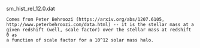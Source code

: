 sm_hist_rel_12.0.dat

    Comes from Peter Behroozi (https://arxiv.org/abs/1207.6105,
    http://www.peterbehroozi.com/data.html) -- it is the stellar mass at a
    given redshift (well, scale factor) over the stellar mass at redshift 0 as
    a function of scale factor for a 10^12 solar mass halo.
